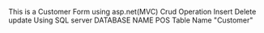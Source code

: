 This is a Customer Form using asp.net(MVC) 
Crud Operation Insert Delete update 
Using SQL server 
DATABASE NAME POS 
Table Name "Customer"
